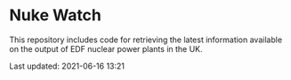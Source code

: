 # Nuke Watch

This repository includes code for retrieving the latest information available on the output of EDF nuclear power plants in the UK.

Last updated: 2021-06-16 13:21